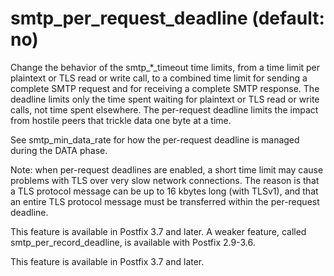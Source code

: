 # smtp_per_request_deadline (default: no)
 Change the behavior of the smtp\_\*\_timeout time limits, from a
time limit per plaintext or TLS read or write call, to a combined
time limit for sending a complete SMTP request and for receiving a
complete SMTP response. The deadline limits only the time spent
waiting for plaintext or TLS read or write calls, not time spent
elsewhere. The per-request deadline limits the impact from hostile
peers that trickle data one byte at a time. 


 See smtp\_min\_data\_rate for how the per-request deadline is
managed during the DATA phase. 


 Note: when per-request deadlines are enabled, a short time limit
may cause problems with TLS over very slow network connections. The
reason is that a TLS protocol message can be up to 16 kbytes long
(with TLSv1), and that an entire TLS protocol message must be
transferred within the per-request deadline. 


 This feature is available in Postfix 3.7 and later. A weaker
feature, called smtp\_per\_record\_deadline, is available with Postfix
2.9-3.6. 


 This feature is available in Postfix 3.7 and later. 


